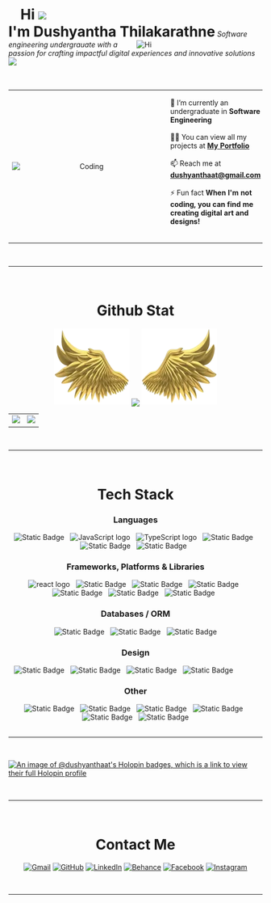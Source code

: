 <!-- heading-->
<div id="user-content-toc" style="display: inline">
  <ul align="left" style="display: inline">
    <summary style="display: inline"><h1 style="display: inline">Hi <img src="https://media.giphy.com/media/hvRJCLFzcasrR4ia7z/giphy.gif" width="35"> <br>I'm Dushyantha Thilakarathne</h1>
      <img align="right" alt="Hi" width="250" src="https://cdn.dribbble.com/users/1277312/screenshots/14733298/media/39b1045e593737587dd60e42c8422d1f.gif" ></summary>
      <span><i>Software engineering undergrauate with a passion for crafting impactful digital experiences and innovative solutions</i></span>
  </ul>
  <img src="https://user-images.githubusercontent.com/73097560/115834477-dbab4500-a447-11eb-908a-139a6edaec5c.gif" style="margin : 0"> 
</div>


<p>
</br>
<table align="center">
<tr border="none">
<td align="left"> 
  <a target="_blank" align="center">
    <img align="left" alt="Coding" width="300" src="https://i.pinimg.com/originals/81/17/8b/81178b47a8598f0c81c4799f2cdd4057.gif" >
  </a> 
</td>
<td width="90%" align="left">
  
  🌱 I’m currently an undergraduate in **Software Engineering** </br> </br>
  👨‍💻 You can view all my projects at **[My Portfolio](https://dushyantha-thilakarathne.vercel.app/)** </br></br>
  📫 Reach me at **dushyanthaat@gmail.com** </br></br>
  ⚡ Fun fact **When I'm not coding, you can find me creating digital art and designs!**
  </br> </br>
</td>
</tr>
</table>
</br>
</p>

--- 

<div id="user-content-toc" style="display: inline">
  <ul align="center" style="display: inline">
    <summary style="display: inline"><h1 align="center">Github Stat</h1></summary>
  </ul>
</div>

<p align="center">
  <img height="150" width="150" src="https://github.com/GovindSingh9447/GovindSingh9447/blob/main/WEBP/left.webp">
  <img align="center" src="https://github-readme-streak-stats.herokuapp.com?user=DushyanthaAT&theme=dark&hide_border=true"/>
  <img height="150" width="150" src="https://github.com/GovindSingh9447/GovindSingh9447/blob/main/WEBP/right.webp">
</p>

<p>
<table align="center">
<tr border="none">
<td align="left"> 
  <img src="https://github-readme-stats.vercel.app/api?username=DushyanthaAT&theme=dark&hide_border=true&show_icons=true" height="200">
</td>
<td align="left">
<img src="https://github-readme-stats.vercel.app/api/top-langs/?username=DushyanthaAT&layout=compact&hide=TSQL&theme=dark&hide_border=true" height="200">
</td>
</tr>
</table>
</p>
</br>

--- 

<div id="user-content-toc" style="display: inline">
  <ul align="center" style="display: inline">
    <summary style="display: inline"><h1 align="center">Tech Stack</h1></summary>
  </ul>
</div>

<h3 align="center">Languages</h3>
<div align="center">
  <span><img alt="Static Badge" src="https://img.shields.io/badge/C%23-323330?style=for-the-badge&logo=cplusplus&logoColor=%239b4993"></span>
  &nbsp;
  <span><img src="https://img.shields.io/badge/JavaScript-323330?style=for-the-badge&logo=javascript&logoColor=F7DF1E" alt="JavaScript logo" title="JavaScript" /></span>
  &nbsp;
  <span><img src="https://img.shields.io/badge/typescript-323330?style=for-the-badge&logo=typescript" alt="TypeScript logo" title="TypeScript" /></span>
  &nbsp;
  <span><img alt="Static Badge" src="https://img.shields.io/badge/dart-323330?style=for-the-badge&logo=dart&logoColor=%2300A758"></span>
  &nbsp;
  <span><img alt="Static Badge" src="https://img.shields.io/badge/html-323330?style=for-the-badge&logo=html5"></span>
  &nbsp;
  <span><img alt="Static Badge" src="https://img.shields.io/badge/css-323330?style=for-the-badge&logo=css3&logoColor=%231572B6"></span>
  &nbsp;
</div>

<h3 align="center">Frameworks, Platforms & Libraries</h3>
<div align="center">
  <span><img src="https://img.shields.io/badge/react-323330?style=for-the-badge&logo=react" alt="react logo" title="react" /></span>
  &nbsp;
  <span><img alt="Static Badge" src="https://img.shields.io/badge/redux-323330?style=for-the-badge&logo=redux&logoColor=%23764ABC"></span>
  &nbsp;
  <span><img alt="Static Badge" src="https://img.shields.io/badge/flutter-323330?style=for-the-badge&logo=flutter&logoColor=%230175C2"></span>
  &nbsp;  
  <span><img alt="Static Badge" src="https://img.shields.io/badge/tailwindcss-323330?style=for-the-badge&logo=tailwindcss"></span>
  &nbsp;
  <span><img alt="Static Badge" src="https://img.shields.io/badge/mui-323330?style=for-the-badge&logo=mui&logoColor=%23007FFF"></span>
  &nbsp;
  <span><img alt="Static Badge" src="https://img.shields.io/badge/NodeJS-323330?style=for-the-badge&logo=nodedotjs&logoColor=%235FA04E"></span>
  &nbsp;
  <span><img alt="Static Badge" src="https://img.shields.io/badge/expressJS-323330?style=for-the-badge&logo=express&logoColor=%23ffffff"></span>
  &nbsp;
</div>

<h3 align="center">Databases / ORM</h3>
<div align="center">
  <span><img alt="Static Badge" src="https://img.shields.io/badge/mongodb-323330?style=for-the-badge&logo=mongodb&logoColor=%2347A248"></span>
  &nbsp;
  <span><img alt="Static Badge" src="https://img.shields.io/badge/mysql-323330?style=for-the-badge&logo=mysql&logoColor=%234ea6ff"></span>
  &nbsp;
  <span><img alt="Static Badge" src="https://img.shields.io/badge/firebase-323330?style=for-the-badge&logo=firebase&logoColor=%23DD2C00"></span>
</div>

<h3 align="center">Design</h3>
<div align="center">
  <span><img alt="Static Badge" src="https://img.shields.io/badge/adobexd-323330?style=for-the-badge&logo=adobexd&logoColor=%23FF61F6"></span>
  &nbsp;
  <span><img alt="Static Badge" src="https://img.shields.io/badge/figma-323330?style=for-the-badge&logo=figma&logoColor=%23F24E1E"></span>
  &nbsp;
  <span><img alt="Static Badge" src="https://img.shields.io/badge/photoshop-323330?style=for-the-badge&logo=adobephotoshop&logoColor=%2331A8FF"></span>
  &nbsp;
  <span><img alt="Static Badge" src="https://img.shields.io/badge/illustrator-323330?style=for-the-badge&logo=adobeillustrator&logoColor=%23FF9A00"></span>
  &nbsp;
  <span></span>
  &nbsp;
  <span></span>
  &nbsp;
  <span></span>
  &nbsp;
  <span></span>
  &nbsp;
  <span></span>
  &nbsp;
</div>

<h3 align="center">Other</h3>
<div align="center">
  <span><img alt="Static Badge" src="https://img.shields.io/badge/docker-323330?style=for-the-badge&logo=docker&logoColor=%232496ED"></span>
  &nbsp;
  <span><img alt="Static Badge" src="https://img.shields.io/badge/unity-323330?style=for-the-badge&logo=unity&logoColor=%23FFFFFF"></span>
  &nbsp;
  <span><img alt="Static Badge" src="https://img.shields.io/badge/git-323330?style=for-the-badge&logo=git&logoColor=%23F05032"></span>
  &nbsp;
  <span><img alt="Static Badge" src="https://img.shields.io/badge/github-323330?style=for-the-badge&logo=github&logoColor=ffffff"></span>
  &nbsp;
  <span><img alt="Static Badge" src="https://img.shields.io/badge/cisco-323330?style=for-the-badge&logo=cisco&logoColor=%231BA0D7"></span>
  &nbsp;
  <span><img alt="Static Badge" src="https://img.shields.io/badge/jira-323330?style=for-the-badge&logo=jira&logoColor=%230052CC"></span>
</div>
<br>

--- 

</br>

[![An image of @dushyanthaat's Holopin badges, which is a link to view their full Holopin profile](https://holopin.me/dushyanthaat)](https://holopin.io/@dushyanthaat)

</br>

--- 

<div id="user-content-toc" style="display: inline">
  <ul align="center" style="display: inline">
    <summary style="display: inline"><h1 align="center">Contact Me</h1></summary>
  </ul>
</div>

<p align="center">
	<a href="mailto:dushyanthaat@gmail.com"><img src="https://img.icons8.com/bubbles/50/000000/gmail.png" alt="Gmail"/></a>
	<a href="https://github.com/DushyanthaAT"><img src="https://img.icons8.com/bubbles/50/000000/github.png" alt="GitHub"/></a>
	<a href="https://linkedin.com/in/dushyantha-thilakarathne"><img src="https://img.icons8.com/bubbles/50/000000/linkedin.png" alt="LinkedIn"/></a>
	<a href="https://www.behance.net/dushyanthilaka"><img src="https://img.icons8.com/bubbles/50/000000/behance.png" alt="Behance"/></a>
	<a href="https://www.facebook.com/dushyantha.tilakarathne"><img src="https://img.icons8.com/bubbles/50/000000/facebook-new.png" alt="Facebook"/></a>
	<a href="https://www.instagram.com/_dush.yan.tha_/?hl=en"><img src="https://img.icons8.com/bubbles/50/000000/instagram.png" alt="Instagram"/></a>	
</p>
</br>

--- 
